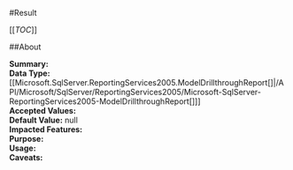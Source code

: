 #Result

[[_TOC_]]

##About

**Summary:** <remarks />  
**Data Type:** [[Microsoft.SqlServer.ReportingServices2005.ModelDrillthroughReport[]|/API/Microsoft/SqlServer/ReportingServices2005/Microsoft-SqlServer-ReportingServices2005-ModelDrillthroughReport[]]]  
**Accepted Values:**   
**Default Value:** null  
**Impacted Features:**   
**Purpose:**   
**Usage:**   
**Caveats:**   

